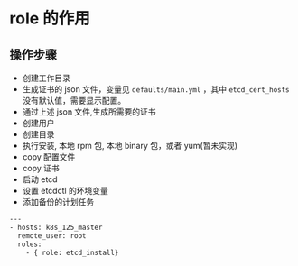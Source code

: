 
# role 的作用


## 操作步骤
* 创建工作目录
* 生成证书的 json 文件，变量见 `defaults/main.yml` ，其中 `etcd_cert_hosts` 没有默认值，需要显示配置。
* 通过上述 json 文件,生成所需要的证书
* 创建用户
* 创建目录
* 执行安装, 本地 rpm 包, 本地 binary 包，或者 yum(暂未实现)
* copy 配置文件
* copy 证书
* 启动 etcd
* 设置 etcdctl 的环境变量
* 添加备份的计划任务

```bash
---
- hosts: k8s_125_master
  remote_user: root
  roles:
    - { role: etcd_install}
```
